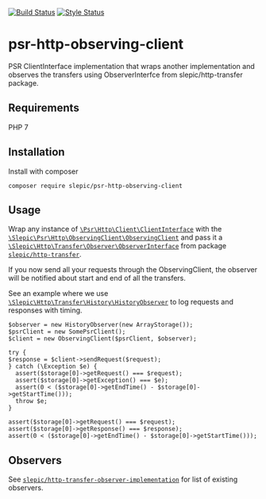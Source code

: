 [![Build Status](https://travis-ci.org/slepic/psr-http-observing-client.svg?branch=master)](https://travis-ci.org/slepic/psr-http-observing-client)
[![Style Status](https://styleci.io/repos/184448040/shield)](https://styleci.io/repos/184448040)

# psr-http-observing-client
PSR ClientInterface implementation that wraps another implementation and observes the transfers using ObserverInterfce from slepic/http-transfer package.

## Requirements

PHP 7

## Installation

Install with composer

```composer require slepic/psr-http-observing-client```

## Usage

Wrap any instance of [```\Psr\Http\Client\ClientInterface```](https://github.com/php-fig/http-client/blob/master/src/ClientInterface.php) with the [```\Slepic\Psr\Http\ObservingClient\ObservingClient```](https://github.com/slepic/psr-http-observing-client/blob/master/src/ObservingClient.php) and pass it a [```\Slepic\Http\Transfer\Observer\ObserverInterface```](https://github.com/slepic/http-transfer/blob/master/src/Observer/ObserverInterface.php) from package [```slepic/http-transfer```](https://packagist.org/packages/slepic/http-transfer).

If you now send all your requests through the ObservingClient, the observer will be notified about start and end of all the transfers.

See an example where we use [```\Slepic\Http\Transfer\History\HistoryObserver```](https://github.com/slepic/http-transfer/blob/master/src/History/HistoryObserver.php) to log requests and responses with timing.
```
$observer = new HistoryObserver(new ArrayStorage());
$psrClient = new SomePsrClient();
$client = new ObservingClient($psrClient, $observer);

try {
$response = $client->sendRequest($request);
} catch (\Exception $e) {
  assert($storage[0]->getRequest() === $request);
  assert($storage[0]->getException() === $e);
  assert(0 < ($storage[0]->getEndTime() - $storage[0]->getStartTime()));
  throw $e;
}

assert($storage[0]->getRequest() === $request);
assert($storage[0]->getResponse() === $response);
assert(0 < ($storage[0]->getEndTime() - $storage[0]->getStartTime()));

```


## Observers

See [```slepic/http-transfer-observer-implementation```](https://packagist.org/providers/slepic/http-transfer-observer-implementation) for list of existing observers.
